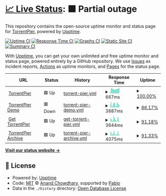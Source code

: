 # [📈 Live Status](https://demo.upptime.js.org): <!--live status--> **🟧 Partial outage**

This repository contains the open-source uptime monitor and status page for [TorrentPier](https://torrentpier.com/), powered by [Upptime](https://github.com/upptime/upptime).

[![Uptime CI](https://github.com/torrentpier/uptime-sites/workflows/Uptime%20CI/badge.svg)](https://github.com/torrentpier/uptime-sites/actions?query=workflow%3A%22Uptime+CI%22)
[![Response Time CI](https://github.com/torrentpier/uptime-sites/workflows/Response%20Time%20CI/badge.svg)](https://github.com/torrentpier/uptime-sites/actions?query=workflow%3A%22Response+Time+CI%22)
[![Graphs CI](https://github.com/torrentpier/uptime-sites/workflows/Graphs%20CI/badge.svg)](https://github.com/torrentpier/uptime-sites/actions?query=workflow%3A%22Graphs+CI%22)
[![Static Site CI](https://github.com/torrentpier/uptime-sites/workflows/Static%20Site%20CI/badge.svg)](https://github.com/torrentpier/uptime-sites/actions?query=workflow%3A%22Static+Site+CI%22)
[![Summary CI](https://github.com/torrentpier/uptime-sites/workflows/Summary%20CI/badge.svg)](https://github.com/torrentpier/uptime-sites/actions?query=workflow%3A%22Summary+CI%22)

With [Upptime](https://upptime.js.org), you can get your own unlimited and free uptime monitor and status page, powered entirely by a GitHub repository. We use [Issues](https://github.com/torrentpier/uptime-sites/issues) as incident reports, [Actions](https://github.com/torrentpier/uptime-sites/actions) as uptime monitors, and [Pages](https://demo.upptime.js.org) for the status page.

<!--start: status pages-->
<!-- This summary is generated by Upptime (https://github.com/upptime/upptime) -->
<!-- Do not edit this manually, your changes will be overwritten -->
<!-- prettier-ignore -->
| URL | Status | History | Response Time | Uptime |
| --- | ------ | ------- | ------------- | ------ |
| <img alt="" src="https://icons.duckduckgo.com/ip3/torrentpier.com.ico" height="13"> [TorrentPier](https://torrentpier.com) | 🟩 Up | [torrent-pier.yml](https://github.com/torrentpier/uptime-sites/commits/HEAD/history/torrent-pier.yml) | <details><summary><img alt="Response time graph" src="./graphs/torrent-pier/response-time-week.png" height="20"> 667ms</summary><br><a href="https://torrentpier.github.io/uptime-sites/history/torrent-pier"><img alt="Response time 673" src="https://img.shields.io/endpoint?url=https%3A%2F%2Fraw.githubusercontent.com%2Ftorrentpier%2Fuptime-sites%2FHEAD%2Fapi%2Ftorrent-pier%2Fresponse-time.json"></a><br><a href="https://torrentpier.github.io/uptime-sites/history/torrent-pier"><img alt="24-hour response time 813" src="https://img.shields.io/endpoint?url=https%3A%2F%2Fraw.githubusercontent.com%2Ftorrentpier%2Fuptime-sites%2FHEAD%2Fapi%2Ftorrent-pier%2Fresponse-time-day.json"></a><br><a href="https://torrentpier.github.io/uptime-sites/history/torrent-pier"><img alt="7-day response time 667" src="https://img.shields.io/endpoint?url=https%3A%2F%2Fraw.githubusercontent.com%2Ftorrentpier%2Fuptime-sites%2FHEAD%2Fapi%2Ftorrent-pier%2Fresponse-time-week.json"></a><br><a href="https://torrentpier.github.io/uptime-sites/history/torrent-pier"><img alt="30-day response time 673" src="https://img.shields.io/endpoint?url=https%3A%2F%2Fraw.githubusercontent.com%2Ftorrentpier%2Fuptime-sites%2FHEAD%2Fapi%2Ftorrent-pier%2Fresponse-time-month.json"></a><br><a href="https://torrentpier.github.io/uptime-sites/history/torrent-pier"><img alt="1-year response time 673" src="https://img.shields.io/endpoint?url=https%3A%2F%2Fraw.githubusercontent.com%2Ftorrentpier%2Fuptime-sites%2FHEAD%2Fapi%2Ftorrent-pier%2Fresponse-time-year.json"></a></details> | <details><summary><a href="https://torrentpier.github.io/uptime-sites/history/torrent-pier">100.00%</a></summary><a href="https://torrentpier.github.io/uptime-sites/history/torrent-pier"><img alt="All-time uptime 100.00%" src="https://img.shields.io/endpoint?url=https%3A%2F%2Fraw.githubusercontent.com%2Ftorrentpier%2Fuptime-sites%2FHEAD%2Fapi%2Ftorrent-pier%2Fuptime.json"></a><br><a href="https://torrentpier.github.io/uptime-sites/history/torrent-pier"><img alt="24-hour uptime 100.00%" src="https://img.shields.io/endpoint?url=https%3A%2F%2Fraw.githubusercontent.com%2Ftorrentpier%2Fuptime-sites%2FHEAD%2Fapi%2Ftorrent-pier%2Fuptime-day.json"></a><br><a href="https://torrentpier.github.io/uptime-sites/history/torrent-pier"><img alt="7-day uptime 100.00%" src="https://img.shields.io/endpoint?url=https%3A%2F%2Fraw.githubusercontent.com%2Ftorrentpier%2Fuptime-sites%2FHEAD%2Fapi%2Ftorrent-pier%2Fuptime-week.json"></a><br><a href="https://torrentpier.github.io/uptime-sites/history/torrent-pier"><img alt="30-day uptime 100.00%" src="https://img.shields.io/endpoint?url=https%3A%2F%2Fraw.githubusercontent.com%2Ftorrentpier%2Fuptime-sites%2FHEAD%2Fapi%2Ftorrent-pier%2Fuptime-month.json"></a><br><a href="https://torrentpier.github.io/uptime-sites/history/torrent-pier"><img alt="1-year uptime 100.00%" src="https://img.shields.io/endpoint?url=https%3A%2F%2Fraw.githubusercontent.com%2Ftorrentpier%2Fuptime-sites%2FHEAD%2Fapi%2Ftorrent-pier%2Fuptime-year.json"></a></details>
| <img alt="" src="https://icons.duckduckgo.com/ip3/torrentpier.duckdns.org.ico" height="13"> [TorrentPier Demo](https://torrentpier.duckdns.org/) | 🟥 Down | [torrent-pier-demo.yml](https://github.com/torrentpier/uptime-sites/commits/HEAD/history/torrent-pier-demo.yml) | <details><summary><img alt="Response time graph" src="./graphs/torrent-pier-demo/response-time-week.png" height="20"> 3887ms</summary><br><a href="https://torrentpier.github.io/uptime-sites/history/torrent-pier-demo"><img alt="Response time 3787" src="https://img.shields.io/endpoint?url=https%3A%2F%2Fraw.githubusercontent.com%2Ftorrentpier%2Fuptime-sites%2FHEAD%2Fapi%2Ftorrent-pier-demo%2Fresponse-time.json"></a><br><a href="https://torrentpier.github.io/uptime-sites/history/torrent-pier-demo"><img alt="24-hour response time 4648" src="https://img.shields.io/endpoint?url=https%3A%2F%2Fraw.githubusercontent.com%2Ftorrentpier%2Fuptime-sites%2FHEAD%2Fapi%2Ftorrent-pier-demo%2Fresponse-time-day.json"></a><br><a href="https://torrentpier.github.io/uptime-sites/history/torrent-pier-demo"><img alt="7-day response time 3887" src="https://img.shields.io/endpoint?url=https%3A%2F%2Fraw.githubusercontent.com%2Ftorrentpier%2Fuptime-sites%2FHEAD%2Fapi%2Ftorrent-pier-demo%2Fresponse-time-week.json"></a><br><a href="https://torrentpier.github.io/uptime-sites/history/torrent-pier-demo"><img alt="30-day response time 3787" src="https://img.shields.io/endpoint?url=https%3A%2F%2Fraw.githubusercontent.com%2Ftorrentpier%2Fuptime-sites%2FHEAD%2Fapi%2Ftorrent-pier-demo%2Fresponse-time-month.json"></a><br><a href="https://torrentpier.github.io/uptime-sites/history/torrent-pier-demo"><img alt="1-year response time 3787" src="https://img.shields.io/endpoint?url=https%3A%2F%2Fraw.githubusercontent.com%2Ftorrentpier%2Fuptime-sites%2FHEAD%2Fapi%2Ftorrent-pier-demo%2Fresponse-time-year.json"></a></details> | <details><summary><a href="https://torrentpier.github.io/uptime-sites/history/torrent-pier-demo">86.17%</a></summary><a href="https://torrentpier.github.io/uptime-sites/history/torrent-pier-demo"><img alt="All-time uptime 89.81%" src="https://img.shields.io/endpoint?url=https%3A%2F%2Fraw.githubusercontent.com%2Ftorrentpier%2Fuptime-sites%2FHEAD%2Fapi%2Ftorrent-pier-demo%2Fuptime.json"></a><br><a href="https://torrentpier.github.io/uptime-sites/history/torrent-pier-demo"><img alt="24-hour uptime 94.23%" src="https://img.shields.io/endpoint?url=https%3A%2F%2Fraw.githubusercontent.com%2Ftorrentpier%2Fuptime-sites%2FHEAD%2Fapi%2Ftorrent-pier-demo%2Fuptime-day.json"></a><br><a href="https://torrentpier.github.io/uptime-sites/history/torrent-pier-demo"><img alt="7-day uptime 86.17%" src="https://img.shields.io/endpoint?url=https%3A%2F%2Fraw.githubusercontent.com%2Ftorrentpier%2Fuptime-sites%2FHEAD%2Fapi%2Ftorrent-pier-demo%2Fuptime-week.json"></a><br><a href="https://torrentpier.github.io/uptime-sites/history/torrent-pier-demo"><img alt="30-day uptime 89.81%" src="https://img.shields.io/endpoint?url=https%3A%2F%2Fraw.githubusercontent.com%2Ftorrentpier%2Fuptime-sites%2FHEAD%2Fapi%2Ftorrent-pier-demo%2Fuptime-month.json"></a><br><a href="https://torrentpier.github.io/uptime-sites/history/torrent-pier-demo"><img alt="1-year uptime 89.81%" src="https://img.shields.io/endpoint?url=https%3A%2F%2Fraw.githubusercontent.com%2Ftorrentpier%2Fuptime-sites%2FHEAD%2Fapi%2Ftorrent-pier-demo%2Fuptime-year.json"></a></details>
| <img alt="" src="https://icons.duckduckgo.com/ip3/get-torrentpier.duckdns.org.ico" height="13"> [Get TorrentPier](https://get-torrentpier.duckdns.org) | 🟩 Up | [get-torrent-pier.yml](https://github.com/torrentpier/uptime-sites/commits/HEAD/history/get-torrent-pier.yml) | <details><summary><img alt="Response time graph" src="./graphs/get-torrent-pier/response-time-week.png" height="20"> 3644ms</summary><br><a href="https://torrentpier.github.io/uptime-sites/history/get-torrent-pier"><img alt="Response time 3938" src="https://img.shields.io/endpoint?url=https%3A%2F%2Fraw.githubusercontent.com%2Ftorrentpier%2Fuptime-sites%2FHEAD%2Fapi%2Fget-torrent-pier%2Fresponse-time.json"></a><br><a href="https://torrentpier.github.io/uptime-sites/history/get-torrent-pier"><img alt="24-hour response time 2474" src="https://img.shields.io/endpoint?url=https%3A%2F%2Fraw.githubusercontent.com%2Ftorrentpier%2Fuptime-sites%2FHEAD%2Fapi%2Fget-torrent-pier%2Fresponse-time-day.json"></a><br><a href="https://torrentpier.github.io/uptime-sites/history/get-torrent-pier"><img alt="7-day response time 3644" src="https://img.shields.io/endpoint?url=https%3A%2F%2Fraw.githubusercontent.com%2Ftorrentpier%2Fuptime-sites%2FHEAD%2Fapi%2Fget-torrent-pier%2Fresponse-time-week.json"></a><br><a href="https://torrentpier.github.io/uptime-sites/history/get-torrent-pier"><img alt="30-day response time 3938" src="https://img.shields.io/endpoint?url=https%3A%2F%2Fraw.githubusercontent.com%2Ftorrentpier%2Fuptime-sites%2FHEAD%2Fapi%2Fget-torrent-pier%2Fresponse-time-month.json"></a><br><a href="https://torrentpier.github.io/uptime-sites/history/get-torrent-pier"><img alt="1-year response time 3938" src="https://img.shields.io/endpoint?url=https%3A%2F%2Fraw.githubusercontent.com%2Ftorrentpier%2Fuptime-sites%2FHEAD%2Fapi%2Fget-torrent-pier%2Fresponse-time-year.json"></a></details> | <details><summary><a href="https://torrentpier.github.io/uptime-sites/history/get-torrent-pier">91.18%</a></summary><a href="https://torrentpier.github.io/uptime-sites/history/get-torrent-pier"><img alt="All-time uptime 93.09%" src="https://img.shields.io/endpoint?url=https%3A%2F%2Fraw.githubusercontent.com%2Ftorrentpier%2Fuptime-sites%2FHEAD%2Fapi%2Fget-torrent-pier%2Fuptime.json"></a><br><a href="https://torrentpier.github.io/uptime-sites/history/get-torrent-pier"><img alt="24-hour uptime 96.71%" src="https://img.shields.io/endpoint?url=https%3A%2F%2Fraw.githubusercontent.com%2Ftorrentpier%2Fuptime-sites%2FHEAD%2Fapi%2Fget-torrent-pier%2Fuptime-day.json"></a><br><a href="https://torrentpier.github.io/uptime-sites/history/get-torrent-pier"><img alt="7-day uptime 91.18%" src="https://img.shields.io/endpoint?url=https%3A%2F%2Fraw.githubusercontent.com%2Ftorrentpier%2Fuptime-sites%2FHEAD%2Fapi%2Fget-torrent-pier%2Fuptime-week.json"></a><br><a href="https://torrentpier.github.io/uptime-sites/history/get-torrent-pier"><img alt="30-day uptime 93.09%" src="https://img.shields.io/endpoint?url=https%3A%2F%2Fraw.githubusercontent.com%2Ftorrentpier%2Fuptime-sites%2FHEAD%2Fapi%2Fget-torrent-pier%2Fuptime-month.json"></a><br><a href="https://torrentpier.github.io/uptime-sites/history/get-torrent-pier"><img alt="1-year uptime 93.09%" src="https://img.shields.io/endpoint?url=https%3A%2F%2Fraw.githubusercontent.com%2Ftorrentpier%2Fuptime-sites%2FHEAD%2Fapi%2Fget-torrent-pier%2Fuptime-year.json"></a></details>
| <img alt="" src="https://icons.duckduckgo.com/ip3/archive-torrentpier.duckdns.org.ico" height="13"> [TorrentPier Archive](https://archive-torrentpier.duckdns.org) | 🟩 Up | [torrent-pier-archive.yml](https://github.com/torrentpier/uptime-sites/commits/HEAD/history/torrent-pier-archive.yml) | <details><summary><img alt="Response time graph" src="./graphs/torrent-pier-archive/response-time-week.png" height="20"> 4075ms</summary><br><a href="https://torrentpier.github.io/uptime-sites/history/torrent-pier-archive"><img alt="Response time 4104" src="https://img.shields.io/endpoint?url=https%3A%2F%2Fraw.githubusercontent.com%2Ftorrentpier%2Fuptime-sites%2FHEAD%2Fapi%2Ftorrent-pier-archive%2Fresponse-time.json"></a><br><a href="https://torrentpier.github.io/uptime-sites/history/torrent-pier-archive"><img alt="24-hour response time 3579" src="https://img.shields.io/endpoint?url=https%3A%2F%2Fraw.githubusercontent.com%2Ftorrentpier%2Fuptime-sites%2FHEAD%2Fapi%2Ftorrent-pier-archive%2Fresponse-time-day.json"></a><br><a href="https://torrentpier.github.io/uptime-sites/history/torrent-pier-archive"><img alt="7-day response time 4075" src="https://img.shields.io/endpoint?url=https%3A%2F%2Fraw.githubusercontent.com%2Ftorrentpier%2Fuptime-sites%2FHEAD%2Fapi%2Ftorrent-pier-archive%2Fresponse-time-week.json"></a><br><a href="https://torrentpier.github.io/uptime-sites/history/torrent-pier-archive"><img alt="30-day response time 4104" src="https://img.shields.io/endpoint?url=https%3A%2F%2Fraw.githubusercontent.com%2Ftorrentpier%2Fuptime-sites%2FHEAD%2Fapi%2Ftorrent-pier-archive%2Fresponse-time-month.json"></a><br><a href="https://torrentpier.github.io/uptime-sites/history/torrent-pier-archive"><img alt="1-year response time 4104" src="https://img.shields.io/endpoint?url=https%3A%2F%2Fraw.githubusercontent.com%2Ftorrentpier%2Fuptime-sites%2FHEAD%2Fapi%2Ftorrent-pier-archive%2Fresponse-time-year.json"></a></details> | <details><summary><a href="https://torrentpier.github.io/uptime-sites/history/torrent-pier-archive">91.33%</a></summary><a href="https://torrentpier.github.io/uptime-sites/history/torrent-pier-archive"><img alt="All-time uptime 82.88%" src="https://img.shields.io/endpoint?url=https%3A%2F%2Fraw.githubusercontent.com%2Ftorrentpier%2Fuptime-sites%2FHEAD%2Fapi%2Ftorrent-pier-archive%2Fuptime.json"></a><br><a href="https://torrentpier.github.io/uptime-sites/history/torrent-pier-archive"><img alt="24-hour uptime 95.70%" src="https://img.shields.io/endpoint?url=https%3A%2F%2Fraw.githubusercontent.com%2Ftorrentpier%2Fuptime-sites%2FHEAD%2Fapi%2Ftorrent-pier-archive%2Fuptime-day.json"></a><br><a href="https://torrentpier.github.io/uptime-sites/history/torrent-pier-archive"><img alt="7-day uptime 91.33%" src="https://img.shields.io/endpoint?url=https%3A%2F%2Fraw.githubusercontent.com%2Ftorrentpier%2Fuptime-sites%2FHEAD%2Fapi%2Ftorrent-pier-archive%2Fuptime-week.json"></a><br><a href="https://torrentpier.github.io/uptime-sites/history/torrent-pier-archive"><img alt="30-day uptime 82.88%" src="https://img.shields.io/endpoint?url=https%3A%2F%2Fraw.githubusercontent.com%2Ftorrentpier%2Fuptime-sites%2FHEAD%2Fapi%2Ftorrent-pier-archive%2Fuptime-month.json"></a><br><a href="https://torrentpier.github.io/uptime-sites/history/torrent-pier-archive"><img alt="1-year uptime 82.88%" src="https://img.shields.io/endpoint?url=https%3A%2F%2Fraw.githubusercontent.com%2Ftorrentpier%2Fuptime-sites%2FHEAD%2Fapi%2Ftorrent-pier-archive%2Fuptime-year.json"></a></details>

<!--end: status pages-->

[**Visit our status website →**](https://torrentpier.github.io/uptime-sites)

## 📄 License

- Powered by: [Upptime](https://github.com/upptime/upptime)
- Code: [MIT](./LICENSE) © [Anand Chowdhary](https://anandchowdhary.com), supported by [Pabio](https://pabio.com)
- Data in the `./history` directory: [Open Database License](https://opendatacommons.org/licenses/odbl/1-0/)
